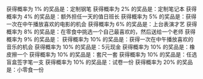 获得概率为 1% 的奖品是：定制钢笔
获得概率为 2% 的奖品是：定制笔记本
获得概率为 4% 的奖品是：额外担任一天的值日班长
获得概率为 5% 的奖品是：获得一次在中午播放喜欢的电影的机会
获得概率为 6% 的奖品是：上台表演才艺
获得概率为 8% 的奖品是：在零食中挑选一个自己最喜欢的，然后送给一个老师
获得概率为 9% 的奖品是：
获得概率为 10% 的奖品是：获得一次在中午播放喜欢的音乐的机会
获得概率为 10% 的奖品是：5元现金
获得概率为 10% 的奖品是：橡皮擦一个
获得概率为 10% 的奖品是：套尺一套
获得概率为 10% 的奖品是：任选盲盒签字笔一支
获得概率为 10% 的奖品是：试卷一份
获得概率为 20% 的奖品是：小零食一份